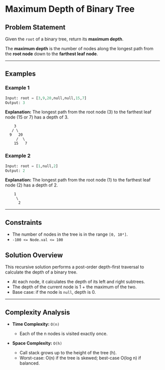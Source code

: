 # Maximum Depth of Binary Tree

## Problem Statement

Given the `root` of a binary tree, return its **maximum depth**.

The **maximum depth** is the number of nodes along the longest path from the **root node** down to the **farthest leaf node**.

---

## Examples

### Example 1
```python
Input: root = [3,9,20,null,null,15,7]
Output: 3
```
**Explanation:**
The longest path from the root node (3) to the farthest leaf node (15 or 7) has a depth of 3.

```
    3
   / \
  9   20
     /  \
    15   7
```
### Example 2
```python
Input: root = [1,null,2]
Output: 2
```
**Explanation:**
The longest path from the root node (1) to the farthest leaf node (2) has a depth of 2.

```
    1
     \
      2
```


---

## Constraints

- The number of nodes in the tree is in the range `[0, 10⁴]`.
- `-100 <= Node.val <= 100`

## Solution Overview

This recursive solution performs a post-order depth-first traversal to calculate the depth of a binary tree.

- At each node, it calculates the depth of its left and right subtrees.
- The depth of the current node is 1 + the maximum of the two.
- Base case: if the node is `null`, depth is 0.

---

## Complexity Analysis

- **Time Complexity:** `O(n)`
  - Each of the n nodes is visited exactly once.

- **Space Complexity:** `O(h)`
  - Call stack grows up to the height of the tree (h).
  - Worst-case: O(n) if the tree is skewed; best-case O(log n) if balanced.


